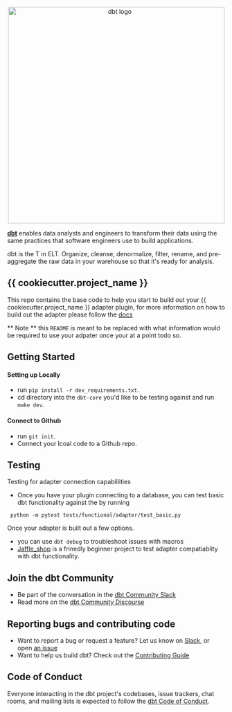 <p align="center">
  <img src="https://raw.githubusercontent.com/dbt-labs/dbt/ec7dee39f793aa4f7dd3dae37282cc87664813e4/etc/dbt-logo-full.svg" alt="dbt logo" width="500"/>
</p>

**[dbt](https://www.getdbt.com/)** enables data analysts and engineers to transform their data using the same practices that software engineers use to build applications.

dbt is the T in ELT. Organize, cleanse, denormalize, filter, rename, and pre-aggregate the raw data in your warehouse so that it's ready for analysis.

## {{ cookiecutter.project_name }}
This repo contains the base code to help you start to build out your {{ cookiecutter.project_name }} adapter plugin, for more information on how to build out the adapter please follow the [docs](https://docs.getdbt.com/docs/contributing/building-a-new-adapter)

 ** Note ** this `README` is meant to be replaced with what information would be required to use your adpater once your at a point todo so.

 ## Getting Started

 #### Setting up Locally
- run `pip install -r dev_requirements.txt`.
- cd directory into the `dbt-core` you'd like to be testing against and run `make dev`.

 #### Connect to Github
- run `git init`.
- Connect your lcoal code to a Github repo.

 ## Testing
Testing for adapter connection capablilities
- Once you have your plugin connecting to a database, you can test basic dbt functionality against the by running
```
 python -m pytest tests/functional/adapter/test_basic.py
```

Once your adapter is built out a few options.
- you can use `dbt debug` to troubleshoot issues with macros
- [Jaffle_shop](https://docs.getdbt.com/tutorial/setting-up) is a frinedly beginner project to test adapter compatiablity with dbt functionality.

## Join the dbt Community

- Be part of the conversation in the [dbt Community Slack](http://community.getdbt.com/)
- Read more on the [dbt Community Discourse](https://discourse.getdbt.com)

## Reporting bugs and contributing code

- Want to report a bug or request a feature? Let us know on [Slack](http://community.getdbt.com/), or open [an issue](https://github.com/dbt-labs/dbt-redshift/issues/new)
- Want to help us build dbt? Check out the [Contributing Guide](https://github.com/dbt-labs/dbt/blob/HEAD/CONTRIBUTING.md)

## Code of Conduct

Everyone interacting in the dbt project's codebases, issue trackers, chat rooms, and mailing lists is expected to follow the [dbt Code of Conduct](https://community.getdbt.com/code-of-conduct).